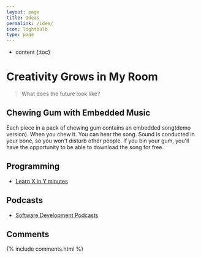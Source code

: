```yaml
---
layout: page
title: Ideas
permalink: /idea/
icon: lightbulb
type: page
---
```


* content
{:toc}
# Creativity Grows in My Room
> What does the future look like?

## Chewing Gum with Embedded Music
Each piece in a pack of chewing gum contains an embedded song(demo version). 
When you chew it. You can hear the song. Sound is conducted in your bone, so you won't disturb other people.
If you bin your gum, you'll have the opportunity to be able to download the song for free.

## Programming
* [Learn X in Y minutes](https://learnxinyminutes.com/)

## Podcasts
* [Software Development Podcasts](https://player.fm/featured/software-development)

## Comments

{% include comments.html %}
